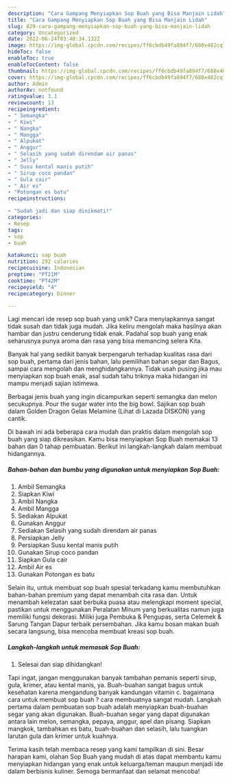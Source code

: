 ```yaml
---
description: "Cara Gampang Menyiapkan Sop Buah yang Bisa Manjain Lidah"
title: "Cara Gampang Menyiapkan Sop Buah yang Bisa Manjain Lidah"
slug: 829-cara-gampang-menyiapkan-sop-buah-yang-bisa-manjain-lidah
category: Uncategorized
date: 2022-06-24T03:48:34.132Z
image: https://img-global.cpcdn.com/recipes/ff6cbdb49fa894f7/680x482cq70/sop-buah-foto-resep-utama.jpg
hideToc: false
enableToc: true
enableTocContent: false
thumbnail: https://img-global.cpcdn.com/recipes/ff6cbdb49fa894f7/680x482cq70/sop-buah-foto-resep-utama.jpg
cover: https://img-global.cpcdn.com/recipes/ff6cbdb49fa894f7/680x482cq70/sop-buah-foto-resep-utama.jpg
author: Admin
authorAv: notfound
ratingvalue: 3.1
reviewcount: 13
recipeingredient:
- " Semangka"
- " Kiwi"
- " Nangka"
- " Mangga"
- " Alpukat"
- " Anggur"
- " Selasih yang sudah direndam air panas"
- " Jelly"
- " Susu kental manis putih"
- " Sirup coco pandan"
- " Gula cair"
- " Air es"
- "Potongan es batu"
recipeinstructions:

- "Sudah jadi dan siap dinikmati!"
categories:
- Resep
tags:
- sop
- buah

katakunci: sop buah 
nutrition: 292 calories
recipecuisine: Indonesian
preptime: "PT21M"
cooktime: "PT42M"
recipeyield: "4"
recipecategory: Dinner

---
```





Lagi mencari ide resep sop buah yang unik? Cara menyiapkannya sangat tidak susah dan tidak juga mudah. Jika keliru mengolah maka hasilnya akan hambar dan justru cenderung tidak enak. Padahal sop buah yang enak seharusnya punya aroma dan rasa yang bisa memancing selera Kita.





Banyak hal yang sedikit banyak berpengaruh terhadap kualitas rasa dari sop buah, pertama dari jenis bahan, lalu pemilihan bahan segar dan Bagus, sampai cara mengolah dan menghidangkannya. Tidak usah pusing jika mau menyiapkan sop buah enak,      asal sudah tahu triknya maka hidangan ini mampu menjadi sajian istimewa.














Berbagai jenis buah yang ingin dicampurkan seperti semangka dan melon secukupnya. Pour the sugar water into the big bowl. Sajikan sop buah dalam Golden Dragon Gelas Melamine (Lihat di Lazada DISKON) yang cantik.






Di bawah ini ada beberapa cara mudah dan praktis dalam mengolah sop buah yang siap dikreasikan. Kamu bisa menyiapkan Sop Buah memakai 13 bahan dan 0 tahap pembuatan. Berikut ini langkah-langkah dalam membuat hidangannya.

<!--inarticleads1-->

##### Bahan-bahan dan bumbu yang digunakan untuk menyiapkan Sop Buah:

1. Ambil  Semangka
1. Siapkan  Kiwi
1. Ambil  Nangka
1. Ambil  Mangga
1. Sediakan  Alpukat
1. Gunakan  Anggur
1. Sediakan  Selasih yang sudah direndam air panas
1. Persiapkan  Jelly
1. Persiapkan  Susu kental manis putih
1. Gunakan  Sirup coco pandan
1. Siapkan  Gula cair
1. Ambil  Air es
1. Gunakan Potongan es batu


Selain itu, untuk membuat sop buah spesial terkadang kamu membutuhkan bahan-bahan premium yang dapat menambah cita rasa dan. Untuk menambah kelezatan saat berbuka puasa atau melengkapi moment special, pastikan untuk menggunakan Peralatan Minum yang berkualitas namun juga memiliki fungsi dekorasi. Miliki juga Pembuka &amp; Pengupas, serta Celemek &amp; Sarung Tangan Dapur terbaik persembahan. Jika kamu bosan makan buah secara langsung, bisa mencoba membuat kreasi sop buah. 

<!--inarticleads2-->

##### Langkah-langkah untuk memasak Sop Buah:


1. Selesai dan siap dihidangkan!

Tapi ingat, jangan menggunakan banyak tambahan pemanis seperti sirup, gula, krimer, atau kental manis, ya. Buah-buahan sangat bagus untuk kesehatan karena mengandung banyak kandungan vitamin c. bagaimana cara untuk membuat sop buah ? cara membuatnya sangat mudah. Langkah pertama dalam pembuatan sop buah adalah menyiapkan buah-buahan segar yang akan digunakan. Buah-buahan segar yang dapat digunakan antara lain melon, semangka, pepaya, anggur, apel dan pisang. Siapkan mangkok, tambahkan es batu, buah-buahan dan selasih, lalu tuangkan larutan gula dan krimer untuk kuahnya. 

Terima kasih telah membaca resep yang kami tampilkan di sini. Besar harapan kami, olahan Sop Buah yang mudah di atas dapat membantu kamu menyiapkan hidangan yang enak untuk keluarga/teman maupun menjadi ide dalam berbisnis kuliner. Semoga bermanfaat dan selamat mencoba!
